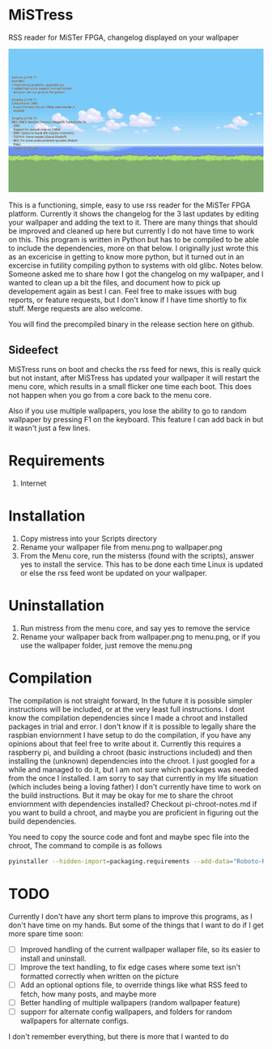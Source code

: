 # MiSTress
RSS reader for MiSTer FPGA, changelog displayed on your wallpaper

![](demo.png)

This is a functioning, simple, easy to use rss reader for the MiSTer FPGA platform. Currently it shows the changelog for the 3 last updates by editing your wallpaper and adding the text to it. There are many things that should be improved and cleaned up here but currently I do not have time to work on this. This program is written in Python but has to be compiled to be able to include the dependencies, more on that below. I originally just wrote this as an excericise in getting to know more python, but it turned out in an excercise in futility compiling python to systems with old glibc. Notes below. Someone asked me to share how I got the changelog on my wallpaper, and I wanted to clean up a bit the files, and document how to pick up developement again as best I can. Feel free to make issues with bug reports, or feature requests, but I don't know if I have time shortly to fix stuff. Merge requests are also welcome.

You will find the precompiled binary in the release section here on github.

## Sideefect

MiSTress runs on boot and checks the rss feed for news, this is really quick but not instant, after MiSTress has updated your wallpaper it will restart the menu core, which results in a small flicker one time each boot. This does not happen when you go from a core back to the menu core.

Also if you use multiple wallpapers, you lose the ability to go to random wallpaper by pressing F1 on the keyboard. This feature I can add back in but it wasn't just a few lines.

# Requirements

1. Internet

# Installation

1. Copy mistress into your Scripts directory
2. Rename your wallpaper file from menu.png to wallpaper.png
3. From the Menu core, run the misterss (found with the scripts), answer yes to install the service. This has to be done each time Linux is updated or else the rss feed wont be updated on your wallpaper.

# Uninstallation

1. Run mistress from the menu core, and say yes to remove the service
2. Rename your wallpaper back from wallpaper.png to menu.png, or if you use the wallpaper folder, just remove the menu.png


# Compilation

The compilation is not straight forward, In the future it is possible simpler instructions will be included, or at the very least full instructions. I dont know the compilation dependencies since I made a chroot and installed packages in trial and error. I don't know if it is possible to legally share the raspbian enviornment I have setup to do the compilation, if you have any opinions about that feel free to write about it. Currently this requires a raspberry pi, and building a chroot (basic instructions included) and then installing the (unknown) dependencies into the chroot. I just googled for a while and managed to do it, but I am not sure which packages was needed from the once I installed.
I am sorry to say that currently in my life situation (which includes being a loving father) I don't currently have time to work on the build instructions. But it may be okay for me to share the chroot enviornment with dependencies installed? Checkout pi-chroot-notes.md if you want to build a chroot, and maybe you are proficient in figuring out the build dependencies.

You need to copy the source code and font and maybe spec file into the chroot, The command to compile is as follows

```bash
pyinstaller --hidden-import=packaging.requirements --add-data="Roboto-Regular.ttf:." --onefile --clean mistress.py
```

# TODO

Currently I don't have any short term plans to improve this programs, as I don't have time on my hands. But some of the things that I want to do if I get more spare time soon:

- [ ] Improved handling of the current wallpaper wallaper file, so its easier to install and uninstall.
- [ ] Improve the text handling, to fix edge cases where some text isn't formatted correctly when written on the picture
- [ ] Add an optional options file, to override things like what RSS feed to fetch, how many posts, and maybe more
- [ ] Better handling of multiple wallpapers (random wallpaper feature)
- [ ] supporr for alternate config wallpapers, and folders for random wallpapers for alternate configs.

I don't remember everything, but there is more that I wanted to do
